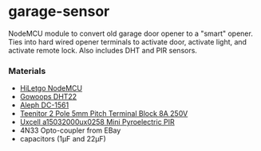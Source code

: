 # garage-sensor

NodeMCU module to convert old garage door opener to a "smart" opener. Ties into hard wired opener terminals to activate door, activate light, and activate remote lock. Also includes DHT and PIR sensors.

### Materials
* [HiLetgo NodeMCU](https://www.amazon.com/gp/product/B010N1SPRK/ref=oh_aui_detailpage_o04_s00?ie=UTF8&psc=1)
* [Gowoops DHT22](https://www.amazon.com/gp/product/B073F472JL/ref=oh_aui_detailpage_o06_s00?ie=UTF8&psc=1)
* [Aleph DC-1561](https://www.amazon.com/gp/product/B00LYCUSBY/ref=oh_aui_detailpage_o06_s00?ie=UTF8&psc=1)
* [Teenitor 2 Pole 5mm Pitch Terminal Block 8A 250V](https://www.amazon.com/gp/product/B01M7X75IC/ref=oh_aui_detailpage_o06_s00?ie=UTF8&psc=1)
* [Uxcell a15032000ux0258 Mini Pyroelectric PIR](https://www.amazon.com/gp/product/B016Y10B3O/ref=oh_aui_detailpage_o06_s01?ie=UTF8&psc=1)
* 4N33 Opto-coupler from EBay
* capacitors (1µF and 22µF)
